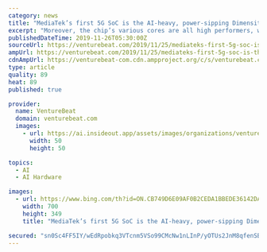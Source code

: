 ```yaml
---
category: news
title: "MediaTek’s first 5G SoC is the AI-heavy, power-sipping Dimensity 1000"
excerpt: "Moreover, the chip’s various cores are all high performers, with a new AI chip standing out most from the pack. On the processing side, the 7-nanometer, octa-core CPU will include four ARM Cortex-A77 cores with up to 2.6GHz speeds, plus four Cortex-A55 cores running at up to 2GHz. It will be coupled with an ARM Mali-G77 GPU, supporting 120Hz ..."
publishedDateTime: 2019-11-26T05:30:00Z
sourceUrl: https://venturebeat.com/2019/11/25/mediateks-first-5g-soc-is-the-ai-heavy-power-sipping-dimensity-1000/
ampUrl: https://venturebeat.com/2019/11/25/mediateks-first-5g-soc-is-the-ai-heavy-power-sipping-dimensity-1000/amp/
cdnAmpUrl: https://venturebeat-com.cdn.ampproject.org/c/s/venturebeat.com/2019/11/25/mediateks-first-5g-soc-is-the-ai-heavy-power-sipping-dimensity-1000/amp/
type: article
quality: 89
heat: 89
published: true

provider:
  name: VentureBeat
  domain: venturebeat.com
  images:
    - url: https://ai.insideout.app/assets/images/organizations/venturebeat.com-50x50.jpg
      width: 50
      height: 50

topics:
  - AI
  - AI Hardware

images:
  - url: https://www.bing.com/th?id=ON.CB749D6E09AF0B2CEDA1BBEDE36142DA
    width: 700
    height: 349
    title: "MediaTek’s first 5G SoC is the AI-heavy, power-sipping Dimensity 1000"

secured: "sn0Sc4FF5IY/wEdRpobkq3VTcnm5VSo99CMcNw1nLInP/yOTUs2JnM8qfenSBg9epVjhrcOpTZSO4Ba+ynVcDCGCuGHxPBgFm7Y+Z7JA6vnkelmD3yljltgXOsGskYInU+buS+eB19/qLOlTj5bzcl9Ueqn+dekQBUk8sKcSmSiCqsfcGWNzbyKzae1xADRgLU7zVsvNmKvYaguoZ7izE07e5+NPFHMPgMGm0e+sjRH14qa3tyEGnTJ7n6PKIVqfWA63rkMVy+0dkjVNp3heew==;roT187IE2q3TvNwgFuRTkA=="
---
```


